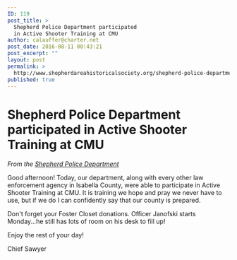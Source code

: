 ```yaml
---
ID: 119
post_title: >
  Shepherd Police Department participated
  in Active Shooter Training at CMU
author: calauffer@charter.net
post_date: 2016-08-11 00:43:21
post_excerpt: ""
layout: post
permalink: >
  http://www.shepherdareahistoricalsociety.org/shepherd-police-department-participated-in-active-shooter-training-at-cmu/
published: true
---
```

<h1 class="c7">Shepherd Police Department participated in Active Shooter Training at CMU</h1>
<em>From the <a class="c2" href="https://www.google.com/url?q=https://www.facebook.com/Shepherd-Police-Department-205632619455314/?fref%3Dnf&amp;sa=D&amp;ust=1470879712208000&amp;usg=AFQjCNFlSwhC9vANCnFjUDj6Lus2YBgXHw">Shepherd Police Department</a></em>

Good afternoon! Today, our department, along with every other law enforcement agency in Isabella County, were able to participate in Active Shooter Training at CMU. It is training we hope and pray we never have to use, but if we do I can confidently say that our county is prepared.

Don't forget your Foster Closet donations. Officer Janofski starts Monday...he still has lots of room on his desk to fill up!

Enjoy the rest of your day!

Chief Sawyer